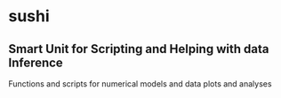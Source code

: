 # **sushi**

## **S**mart **U**nit for **S**cripting and **H**elping with data **I**nference

Functions and scripts for numerical models and data plots and analyses 


